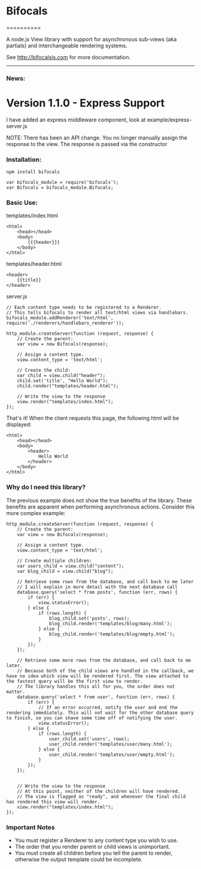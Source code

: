 # Bifocals
==========

A node.js View library with support for asynchronous sub-views (aka partials) and interchangeable rendering systems.

See http://bifocalsjs.com for more documentation.

----

### News:

# Version 1.1.0 - Express Support

I have added an express middleware component, look at example/express-server.js

NOTE: There has been an API change. You no longer manually assign the response to the view. The response is passed via the constructor

### Installation:

`npm install bifocals`

    var bifocals_module = require('bifocals');
    var Bifocals = bifocals_module.Bifocals;

### Basic Use:
templates/index.html

    <html>
        <head></head>
        <body>
            {{{header}}}
        </body>
    </html>

templates/header.html

    <header>
        {{title}}
    </header>


server.js

	// Each content type needs to be registered to a Renderer.
	// This tells bifocals to render all text/html views via handlebars.
	bifocals_module.addRenderer('text/html', require('./renderers/handlebars_renderer'));

    http_module.createServer(function (request, response) {
    	// Create the parent:
        var view = new Bifocals(response);

        // Assign a content type.
        view.content_type = 'text/html';

        // Create the child:
        var child = view.child("header");
        child.set('title', "Hello World");
        child.render("templates/header.html");

        // Write the view to the response
    	view.render("templates/index.html");
    });

That's it! When the client requests this page, the following html will be displayed:

    <html>
        <head></head>
        <body>
            <header>
                Hello World
            </header>
        </body>
    </html>

### Why do I need this library?

The previous example does not show the true benefits of the library. These benefits are apparent when performing asynchronous actions. Consider this more complex example:

    http_module.createServer(function (request, response) {
    	// Create the parent:
        var view = new Bifocals(response);

        // Assign a content type.
        view.content_type = 'text/html';

        // Create multiple children:
        var users_child = view.child("content");
        var blog_child = view.child("blog");

        // Retrieve some rows from the database, and call back to me later
        // I will explain in more detail with the next database call
        database.query('select * from posts', function (err, rows) {
			if (err) {
        		view.statusError();
        	} else {
        		if (rows.length) {
        			blog_child.set('posts', rows);
        			blog_child.render('templates/blog/many.html');
        		} else {
        			blog_child.render('templates/blog/empty.html');
        		}
        	});
        });

        // Retrieve some more rows from the database, and call back to me later.
        // Because both of the child views are handled in the callback, we have no idea which view will be rendered first. The view attached to the fastest query will be the first view to render.
        // The library handles this all for you, the order does not matter.
        database.query('select * from user', function (err, rows) {
        	if (err) {
        		// If an error occurred, notify the user and end the rendering immediately. This will not wait for the other database query to finish, so you can shave some time off of notifying the user.
        		view.statusError();
        	} else {
        		if (rows.length) {
        			user_child.set('users', rows);
        			user_child.render('templates/user/many.html');
        		} else {
        			user_child.render('templates/user/empty.html');
        		}
        	});
        });


		// Write the view to the response
		// At this point, neither of the children will have rendered.
		// The view is flagged as "ready", and whenever the final child has rendered this view will render.
    	view.render("templates/index.html");
    });

### Important Notes
* You must register a Renderer to any content type you wish to use.
* The order that you render parent or child views is unimportant.
* You must create all children before you tell the parent to render, otherwise the output template could be incomplete.
